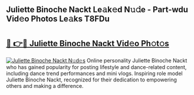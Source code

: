 ## Juliette Binoche Nackt Le𝚊k𝚎d N𝚞𝚍e - Part-wdu Vid𝚎o Photos Le𝚊ks T8FDu

# <h2><a href="http://fb7i3rg.evod.top/?m=Juliette+Binoche+Nackt">🔗 👉🔴 Juliette Binoche Nackt Vid𝚎o Ph𝚘t𝚘s</a></h2>

[![Juliette Binoche Nackt N𝚞d𝚎s](https://i.imgur.com/8V9OHl7.gif)](http://fb7i3rg.evod.top/?m=Juliette+Binoche+Nackt)
Online personality Juliette Binoche Nackt who has gained popularity for posting lifestyle and dance-related content, including dance trend performances and mini vlogs. Inspiring role model Juliette Binoche Nackt, recognized for their dedication to empowering others and making a difference. 
